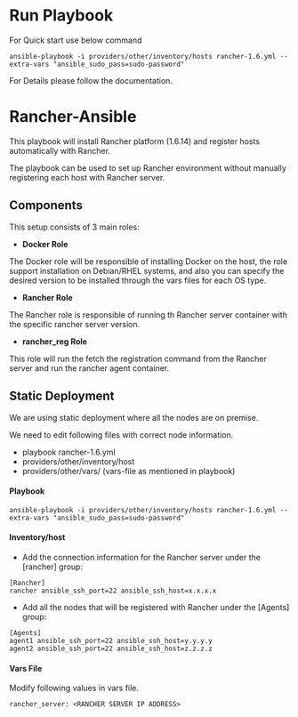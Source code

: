 
# Run Playbook 
For Quick start use below command 
```
ansible-playbook -i providers/other/inventory/hosts rancher-1.6.yml --extra-vars "ansible_sudo_pass=sudo-password"
```

For Details please follow the documentation.


# Rancher-Ansible

This playbook will install Rancher platform (1.6.14) and register hosts automatically with Rancher.

The playbook can be used to set up Rancher environment without manually registering each host with Rancher server.



## Components

This setup consists of 3 main roles:

- **Docker Role**

The Docker role will be responsible of installing Docker on the host, the role support installation on Debian/RHEL systems, and also you can specify the desired version to be installed through the vars files for each OS type.

- **Rancher Role**

The Rancher role is responsible of running th Rancher server container with the specific rancher server version.


- **rancher_reg Role**

This role will run the fetch the registration command from the Rancher server and run the rancher agent container.



## Static Deployment

We are using static deployment where all the nodes are on premise.

We need to edit following files with correct node information.

- playbook rancher-1.6.yml
- providers/other/inventory/host
- providers/other/vars/<vars-file> (vars-file as mentioned in playbook)



#### Playbook

```
ansible-playbook -i providers/other/inventory/hosts rancher-1.6.yml --extra-vars "ansible_sudo_pass=sudo-password"

```


#### Inventory/host

- Add the connection information for the Rancher server under the [rancher] group:
```
[Rancher]
rancher ansible_ssh_port=22 ansible_ssh_host=x.x.x.x
```

- Add all the nodes that will be registered with Rancher under the [Agents] group:

```
[Agents]
agent1 ansible_ssh_port=22 ansible_ssh_host=y.y.y.y
agent2 ansible_ssh_port=22 ansible_ssh_host=z.z.z.z
```


#### Vars File

Modify following values in vars file.

```
rancher_server: <RANCHER SERVER IP ADDRESS>

```

